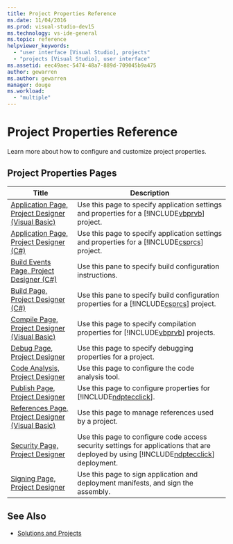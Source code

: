 ```yaml
---
title: Project Properties Reference
ms.date: 11/04/2016
ms.prod: visual-studio-dev15
ms.technology: vs-ide-general
ms.topic: reference
helpviewer_keywords:
  - "user interface [Visual Studio], projects"
  - "projects [Visual Studio], user interface"
ms.assetid: eec49aec-5474-48a7-889d-709045b9a475
author: gewarren
ms.author: gewarren
manager: douge
ms.workload:
  - "multiple"
---
```

# Project Properties Reference
Learn more about how to configure and customize project properties.

## Project Properties Pages

| Title | Description |
| - |---------------------------------------------------------------------------------------------------------------------------------------------------------------------------------------|
| [Application Page, Project Designer (Visual Basic)](../../ide/reference/application-page-project-designer-visual-basic.md) | Use this page to specify application settings and properties for a [!INCLUDE[vbprvb](../../code-quality/includes/vbprvb_md.md)] project.                        |
|         [Application Page, Project Designer (C#)](../../ide/reference/application-page-project-designer-csharp.md)         | Use this page to specify application settings and properties for a [!INCLUDE[csprcs](../../data-tools/includes/csprcs_md.md)] project.                         |
|        [Build Events Page, Project Designer (C#)](../../ide/reference/build-events-page-project-designer-csharp.md)        | Use this pane to specify build configuration instructions.                                                               |
|               [Build Page, Project Designer (C#)](../../ide/reference/build-page-project-designer-csharp.md)               | Use this pane to specify build configuration properties for a [!INCLUDE[csprcs](../../data-tools/includes/csprcs_md.md)] project.                           |
|     [Compile Page, Project Designer (Visual Basic)](../../ide/reference/compile-page-project-designer-visual-basic.md)     | Use this page to specify compilation properties for [!INCLUDE[vbprvb](../../code-quality/includes/vbprvb_md.md)] projects.                               |
|                     [Debug Page, Project Designer](../../ide/reference/debug-page-project-designer.md)                     | Use this page to specify debugging properties for a project.                                                              |
|                  [Code Analysis, Project Designer](../../ide/reference/code-analysis-project-designer.md)                  | Use this page to configure the code analysis tool.                                                                   |
|                   [Publish Page, Project Designer](../../ide/reference/publish-page-project-designer.md)                   | Use this page to configure properties for [!INCLUDE[ndptecclick](../../deployment/includes/ndptecclick_md.md)].                                    |
|  [References Page, Project Designer (Visual Basic)](../../ide/reference/references-page-project-designer-visual-basic.md)  | Use this page to manage references used by a project.                                                                 |
|                  [Security Page, Project Designer](../../ide/reference/security-page-project-designer.md)                  | Use this page to configure code access security settings for applications that are deployed by using [!INCLUDE[ndptecclick](../../deployment/includes/ndptecclick_md.md)] deployment. |
|                   [Signing Page, Project Designer](../../ide/reference/signing-page-project-designer.md)                   | Use this page to sign application and deployment manifests, and sign the assembly.                                                   |

## See Also

- [Solutions and Projects](../../ide/solutions-and-projects-in-visual-studio.md)
